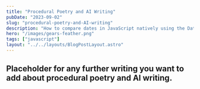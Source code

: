 ```yaml
---
title: "Procedural Poetry and AI Writing"
pubDate: "2023-09-02"
slug: "procedural-poetry-and-AI-writing"
description: "How to compare dates in JavaScript natively using the Date Object, without using any third-party libraries."
hero: "/images/gears-feather.png"
tags: ["javascript"]
layout: "../../layouts/BlogPostLayout.astro"
---
```


## Placeholder for any further writing you want to add about procedural poetry and AI writing.